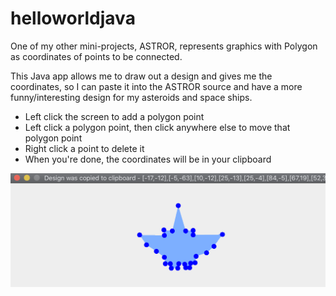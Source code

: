 # helloworldjava
One of my other mini-projects, ASTROR, represents graphics with Polygon as coordinates of points to be connected.

This Java app allows me to draw out a design and gives me the coordinates, so I can paste it into the ASTROR source and
have a more funny/interesting design for my asteroids and space ships.

- Left click the screen to add a polygon point
- Left click a polygon point, then click anywhere else to move that polygon point
- Right click a point to delete it
- When you're done, the coordinates will be in your clipboard

![Alt text](editor.png?raw=true "Optional Title")
